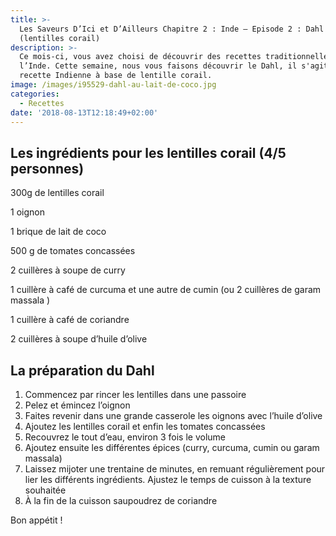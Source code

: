 ```yaml
---
title: >-
  Les Saveurs D’Ici et D’Ailleurs Chapitre 2 : Inde – Episode 2 : Dahl
  (lentilles corail)
description: >-
  Ce mois-ci, vous avez choisi de découvrir des recettes traditionnelles de
  l’Inde. Cette semaine, nous vous faisons découvrir le Dahl, il s'agit d'une
  recette Indienne à base de lentille corail. 
image: /images/i95529-dahl-au-lait-de-coco.jpg
categories:
  - Recettes
date: '2018-08-13T12:18:49+02:00'
---
```

## Les ingrédients pour les lentilles corail (4/5 personnes)

300g de lentilles corail

1 oignon

1 brique de lait de coco 

500 g de tomates concassées 

2 cuillères à soupe de curry 

1 cuillère à café de curcuma et une autre de cumin (ou 2 cuillères de garam massala
)

1 cuillère à café de coriandre 

2 cuillères à soupe d’huile d’olive



## La préparation du Dahl

1. Commencez par rincer les lentilles dans une passoire 
2. Pelez et émincez l’oignon
3. Faites revenir dans une grande casserole les oignons avec l’huile d’olive
4. Ajoutez les lentilles corail et enfin les tomates concassées 
5. Recouvrez le tout d’eau, environ 3 fois le volume
6. Ajoutez ensuite les différentes épices (curry, curcuma, cumin ou garam massala)
7. Laissez mijoter une trentaine de minutes, en remuant régulièrement pour lier les différents ingrédients.  Ajustez le temps de cuisson à la texture souhaitée
8. À la fin de la cuisson saupoudrez de coriandre

Bon appétit !
